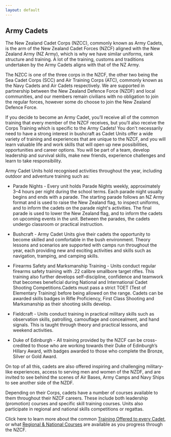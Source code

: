 ```yaml
---
layout: default
---
```


## Army Cadets

<p class="lead">The New Zealand Cadet Corps (NZCC), commonly known as Army Cadets, is the arm of the New Zealand Cadet Forces (NZCF) aligned with the New Zealand Army (NZ Army), which is why we have similar uniforms, rank structure and training. A lot of the training, customs and traditions undertaken by the Army Cadets aligns with that of the NZ Army.</p>

The NZCC is one of the three corps in the NZCF, the other two being the Sea Cadet Corps (SCC) and Air Training Corps (ATC), commonly known as the Navy Cadets and Air Cadets respectively. We are supported in partnership between the New Zealand Defence Force (NZDF) and local communities, and our members remain civilians with no obligation to join the regular forces, however some do choose to join the New Zealand Defence Force.

If you decide to become an Army Cadet, you’ll receive all of the common training that every member of the NZCF receives, but you’ll also receive the Corps Training which is specific to the Army Cadets! You don't necessarily need to have a strong interest in bushcraft as Cadet Units offer a wide variety of training and experiences that are unique to the NZCF, and you will learn valuable life and work skills that will open up new possibilities, opportunities and career options. You will be part of a team, develop leadership and survival skills, make new friends, experience challenges and learn to take responsibility.

Army Cadet Units hold recognised activities throughout the year, including outdoor and adventure training such as:

* Parade Nights - Every unit holds Parade Nights weekly, approximately 3–4 hours per night during the school terms. Each parade night usually begins and ends with a parade. The starting parade follows an NZ Army format and is used to raise the New Zealand flag, to inspect uniforms, and to inform the cadets on the parade night's activities. The final parade is used to lower the New Zealand flag, and to inform the cadets on upcoming events in the unit. Between the parades, the cadets undergo classroom or practical instruction.

* Bushcraft - Army Cadet Units give their cadets the opportunity to become skilled and comfortable in the bush environment. Theory lessons and scenarios are supported with camps run throughout the year, each providing new and exciting activities and skills such as navigation, tramping, and camping skills.

* Firearms Safety and Marksmanship Training - Units conduct regular firearms safety training with .22 calibre smallbore target rifles. This training also further develops self-discipline, confidence and teamwork that becomes beneficial during National and International Cadet Shooting Competitions.Cadets must pass a strict TOET (Test of Elementary Training) before being allowed on the range. Cadets can be awarded skills badges in Rifle Proficiency, First Class Shooting and Marksmanship as their shooting skills develop.

* Fieldcraft - Units conduct training in practical military skills such as observation skills, patrolling, camouflage and concealment, and hand signals. This is taught through theory and practical lessons, and weekend activities.


* Duke of Edinburgh - All training provided by the NZCF can be cross-credited to those who are working towards their Duke of Edinburgh’s Hillary Award, with badges awarded to those who complete the Bronze, Silver or Gold Award.

On top of all this, cadets are also offered inspiring and challenging military-like experiences, access to serving men and women of the NZDF, and are invited to see behind the scenes of  Air Bases, Army Camps and Navy Ships to see another side of the NZDF. 

Depending on their Corps, cadets have a number of courses available to them throughout their NZCF careers. These include both leadership (promotion) courses and specific skill training courses. Units also participate in regional and national skills competitions or regattas.

Click here to learn more about the common [Training Offered to every Cadet](training.html), or what [Regional & National Courses](cadetcourses.html) are available as you progress through the NZCF. 